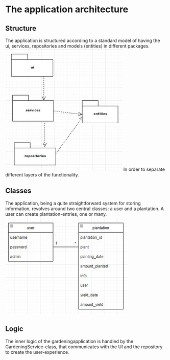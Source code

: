 # The application architecture
## Structure  
The application is structured according to a standard model of having the ui, services, repositories and models (entities) in different packages.
![Packages](pakkauskuva.JPG)
In order to separate different layers of the functionality.
## Classes 
The application, being a quite straightforward system for storing information, revolves around two central classes: a user and a plantation. A user can create plantation-entries, one or many. 
![Classes](luokkakuva.jpg) 
## Logic
The inner logic of the gardeningapplication is handled by the GardeningService-class, that communicates with the UI and the repository to create the user-experience. 